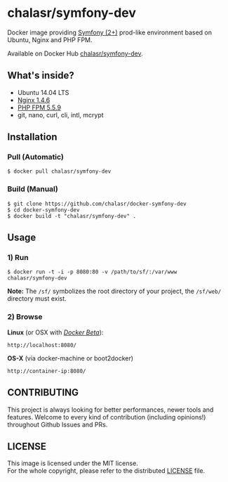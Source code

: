 chalasr/symfony-dev
===================

Docker image providing [Symfony (2+)]([Symfony](https://symfony.com)) prod-like environment based on Ubuntu, Nginx and PHP FPM.

Available on Docker Hub [chalasr/symfony-dev](https://registry.hub.docker.com/u/chalasr/symfony-dev/).

What's inside?
---------------

- Ubuntu 14.04 LTS
- [Nginx 1.4.6](http://nginx.org/)
- [PHP FPM 5.5.9](http://www.php.net)
- git, nano, curl, cli, intl, mcrypt

Installation
--------------

### Pull (Automatic)
```
$ docker pull chalasr/symfony-dev
```
### Build (Manual)

```
$ git clone https://github.com/chalasr/docker-symfony-dev
$ cd docker-symfony-dev
$ docker build -t "chalasr/symfony-dev" .
```

Usage
------

### 1) Run

```
$ docker run -t -i -p 8080:80 -v /path/to/sf/:/var/www chalasr/symfony-dev
```

__Note:__ The `/sf/` symbolizes the root directory of your project, the `/sf/web/` directory must exist.

### 2) Browse

**Linux** (or OSX with [_Docker Beta_](https://beta.docker.com/)):

```
http://localhost:8080/
```

**OS-X** (via docker-machine or boot2docker)

```
http://container-ip:8080/
```

CONTRIBUTING
------------

This project is always looking for better performances, newer tools and features.
Welcome to every kind of contribution (including opinions!) throughout Github Issues and PRs.

LICENSE
--------

This image is licensed under the MIT license.  
For the whole copyright, please refer to the distributed [LICENSE](LICENSE) file.
